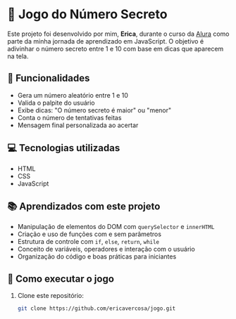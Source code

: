 # 🎯 Jogo do Número Secreto

Este projeto foi desenvolvido por mim, **Erica**, durante o curso da [Alura](https://www.alura.com.br/) como parte da minha jornada de aprendizado em JavaScript. O objetivo é adivinhar o número secreto entre 1 e 10 com base em dicas que aparecem na tela.

## 🚀 Funcionalidades

- Gera um número aleatório entre 1 e 10
- Valida o palpite do usuário
- Exibe dicas: "O número secreto é maior" ou "menor"
- Conta o número de tentativas feitas
- Mensagem final personalizada ao acertar

## 💻 Tecnologias utilizadas

- HTML
- CSS
- JavaScript

## 📚 Aprendizados com este projeto

- Manipulação de elementos do DOM com `querySelector` e `innerHTML`
- Criação e uso de funções com e sem parâmetros
- Estrutura de controle com `if`, `else`, `return`, `while`
- Conceito de variáveis, operadores e interação com o usuário
- Organização do código e boas práticas para iniciantes

## 🧪 Como executar o jogo

1. Clone este repositório:
   ```bash
   git clone https://github.com/ericavercosa/jogo.git
